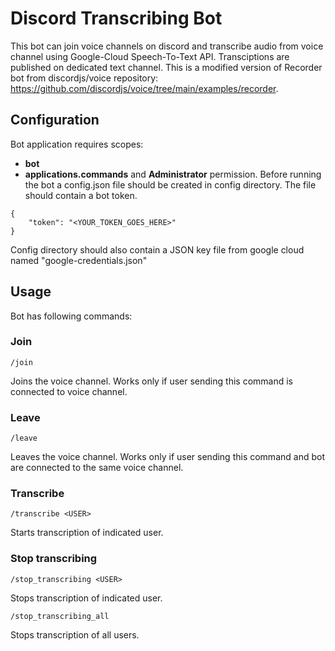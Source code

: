# Discord Transcribing Bot
This bot can join voice channels on discord and transcribe audio from voice channel using Google-Cloud Speech-To-Text API. Transciptions are published on dedicated text channel.
This is a modified version of Recorder bot from discordjs/voice repository: https://github.com/discordjs/voice/tree/main/examples/recorder.

## Configuration
Bot application requires scopes: 
* **bot**
* **applications.commands**
and **Administrator** permission.
Before running the bot a config.json file should be created in config directory. The file should contain a bot token.

```
{
    "token": "<YOUR_TOKEN_GOES_HERE>"
}
```

Config directory should also contain a JSON key file from google cloud named "google-credentials.json"

## Usage
Bot has following commands:

### Join
```
/join
```
Joins the voice channel. Works only if user sending this command is connected to voice channel.

### Leave
```
/leave
```
Leaves the voice channel. Works only if user sending this command and bot are connected to the same voice channel.

### Transcribe
```
/transcribe <USER>
```
Starts transcription of indicated user.

### Stop transcribing
```
/stop_transcribing <USER>
```
Stops transcription of indicated user.

```
/stop_transcribing_all
```
Stops transcription of  all users.
